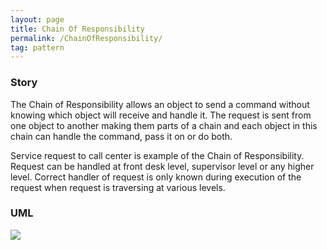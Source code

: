 ```yaml
---
layout: page
title: Chain Of Responsibility
permalink: /ChainOfResponsibility/
tag: pattern
---
```




### Story 

The Chain of Responsibility allows an object to send a command without knowing which object will receive and handle it. 
The request is sent from one object to another making them parts of a chain and each object in this chain can handle the command, pass it on or do both. 

Service request to call center is example of the Chain of Responsibility. 
Request can be handled at front desk level, supervisor level or any higher level. 
Correct handler of request is only known during execution of the request when request is traversing at various levels. 





### UML 
![]({{site.baseurl}}/assets/img/chainofresponsibility.png)

